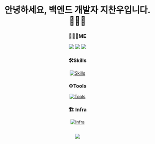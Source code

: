 <div align="center">

# 안녕하세요, 백엔드 개발자 지찬우입니다.🧑🏻‍💻

### 👨🏻‍💻ME
<a href="https://woopaca.notion.site/a0abc390134d40979f64a26cea4de23e" target="_blank"><img src="https://img.shields.io/badge/Portfolio-FFFFFF?style=flat&logo=Notion&logoColor=black"/></a>
<a href="https://woopaca.tistory.com/" target="_blank"><img src="https://img.shields.io/badge/Tistory-FF5A4A?style=flat&logo=Tistory&logoColor=white"/></a>
<a href="https://velog.io/@jcw1031" target="_blank"><img src="https://img.shields.io/badge/Velog-20C997?style=flat&logo=Velog&logoColor=white"/></a>

### 🛠Skills
[![Skills](https://go-skill-icons.vercel.app/api/icons?i=java,spring,mysql,reactnative)](https://github.com/jcw1031)

### ⚙️Tools
[![Tools](https://go-skill-icons.vercel.app/api/icons?i=idea,git)](https://github.com/jcw1031)
 
### 🏗️ Infra

[![Infra](https://go-skill-icons.vercel.app/api/icons?i=aws,docker)](https://github.com/jcw1031)

##

<a href="https://github.com/devxb/gitanimals">
  <img src="https://render.gitanimals.org/farms/jcw1031"/>
</a>

</div>
